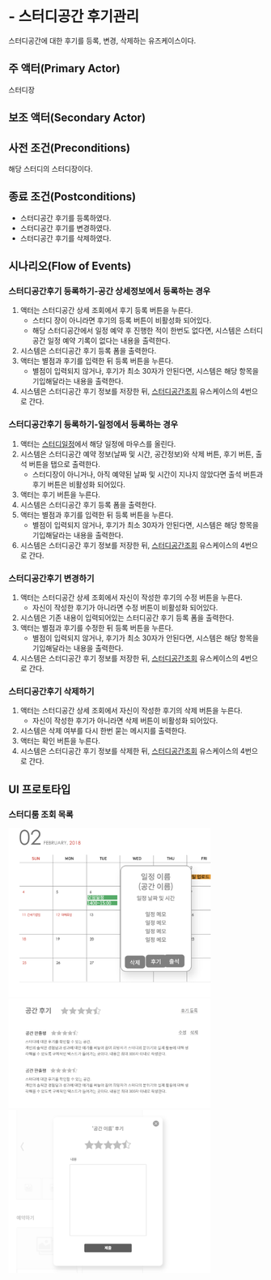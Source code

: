 # - 스터디공간 후기관리
스터디공간에 대한 후기를 등록, 변경, 삭제하는 유즈케이스이다.

## 주 액터(Primary Actor)

스터디장

## 보조 액터(Secondary Actor)

## 사전 조건(Preconditions)

해당 스터디의 스터디장이다.

## 종료 조건(Postconditions)

- 스터디공간 후기를 등록하였다.
- 스터디공간 후기를 변경하였다.
- 스터디공간 후기를 삭제하였다.

## 시나리오(Flow of Events)


### 스터디공간후기 등록하기-공간 상세정보에서 등록하는 경우

1. 액터는 스터디공간 상세 조회에서 후기 등록 버튼을 누른다.
    - 스터디 장이 아니라면 후기의 등록 버튼이 비활성화 되어있다. 
    - 해당 스터디공간에서 일정 예약 후 진행한 적이 한번도 없다면, 시스템은 스터디공간 일정 예약 기록이 없다는 내용을 출력한다.
2. 시스템은 스터디공간 후기 등록 폼을 출력한다.
3. 액터는 별점과 후기를 입력한 뒤 등록 버튼을 누른다.
    - 별점이 입력되지 않거나, 후기가 최소 30자가 안된다면, 시스템은 해당 항목을 기입해달라는 내용을 출력한다.
4. 시스템은 스터디공간 후기 정보를 저장한 뒤, [스터디공간조회](../sangmin/uc-스터디공간조회.md) 유스케이스의 4번으로 간다.

### 스터디공간후기 등록하기-일정에서 등록하는 경우

1. 액터는 [스터디일정](uc-스터디일정.md)에서 해당 일정에 마우스를 올린다.
2. 시스템은 스터디공간 예약 정보(날짜 및 시간, 공간정보)와 삭제 버튼, 후기 버튼, 출석 버튼을 탭으로 출력한다.
    - 스터디장이 아니거나, 아직 예약된 날짜 및 시간이 지나지 않았다면 출석 버튼과 후기 버튼은 비활성화 되어있다.
3. 액터는 후기 버튼을 누른다.
4. 시스템은 스터디공간 후기 등록 폼을 출력한다.
5. 액터는 별점과 후기를 입력한 뒤 등록 버튼을 누른다.
    - 별점이 입력되지 않거나, 후기가 최소 30자가 안된다면, 시스템은 해당 항목을 기입해달라는 내용을 출력한다.
6. 시스템은 스터디공간 후기 정보를 저장한 뒤, [스터디공간조회](../sangmin/uc-스터디공간조회.md) 유스케이스의 4번으로 간다.

### 스터디공간후기 변경하기

1. 액터는 스터디공간 상세 조회에서 자신이 작성한 후기의 수정 버튼을 누른다.
    - 자신이 작성한 후기가 아니라면 수정 버튼이 비활성화 되어있다. 
2. 시스템은 기존 내용이 입력되어있는 스터디공간 후기 등록 폼을 출력한다.
3. 액터는 별점과 후기를 수정한 뒤 등록 버튼을 누른다.
    - 별점이 입력되지 않거나, 후기가 최소 30자가 안된다면, 시스템은 해당 항목을 기입해달라는 내용을 출력한다.
4. 시스템은 스터디공간 후기 정보를 저장한 뒤, [스터디공간조회](../sangmin/uc-스터디공간조회.md) 유스케이스의 4번으로 간다.

### 스터디공간후기 삭제하기

1. 액터는 스터디공간 상세 조회에서 자신이 작성한 후기의 삭제 버튼을 누른다.
    - 자신이 작성한 후기가 아니라면 삭제 버튼이 비활성화 되어있다. 
2. 시스템은 삭제 여부를 다시 한번 묻는 메시지를 출력한다.
3. 액터는 확인 버튼을 누른다.
4. 시스템은 스터디공간 후기 정보를 삭제한 뒤, [스터디공간조회](../sangmin/uc-스터디공간조회.md) 유스케이스의 4번으로 간다.


## UI 프로토타입

### 스터디룸 조회 목록

<img src="images/uc-공간후기관리1.png" width="400"/>
<img src="images/uc-공간후기관리.png" width="400"/>
<img src="images/uc-공간후기관리2.png" width="400"/>


 

